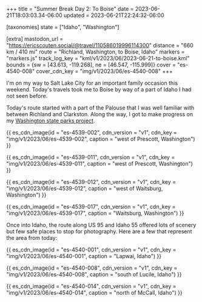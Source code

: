 +++
title = "Summer Break Day 2: To Boise"
date = 2023-06-21T18:03:03.34-06:00
updated = 2023-06-21T22:24:32-06:00

[taxonomies]
state = ["Idaho", "Washington"]

[extra]
mastodon_url = "https://ericscouten.social/@travel/110586019996114300"
distance = "660 km / 410 mi"
route = "Richland, Washington, to Boise, Idaho"
markers = "markers.js"
track_log_key = "kml/v1/2023/06/2023-06-21-to-boise.kml"
bounds = {sw = [43.613, -119.268], ne = [46.547, -115.999]}
cover = "es-4540-008"
cover_cdn_key = "img/v1/2023/06/es-4540-008"
+++

I'm on my way to Salt Lake City for an important family occasion this weekend. Today's travels took me to Boise by way of a part of Idaho I had not seen before.

<!-- more -->

Today's route started with a part of the Palouse that I was well familiar with between Richland and Clarkston. Along the way, I got to make progress on my [Washington state parks project](https://146parks.blog/lewis-and-clark-trail/).

{{ es_cdn_image(id = "es-4539-002", cdn_version = "v1", cdn_key = "img/v1/2023/06/es-4539-002", caption = "west of Prescott, Washington") }}

{{ es_cdn_image(id = "es-4539-011", cdn_version = "v1", cdn_key = "img/v1/2023/06/es-4539-011", caption = "west of Prescott, Washington") }}

{{ es_cdn_image(id = "es-4539-012", cdn_version = "v1", cdn_key = "img/v1/2023/06/es-4539-012", caption = "west of Waitsburg, Washington") }}

{{ es_cdn_image(id = "es-4539-017", cdn_version = "v1", cdn_key = "img/v1/2023/06/es-4539-017", caption = "Waitsburg, Washington") }}

Once into Idaho, the route along US 95 and Idaho 55 offered lots of scenery but few safe places to stop for photography. Here are a few that represent the area from today:

{{ es_cdn_image(id = "es-4540-001", cdn_version = "v1", cdn_key = "img/v1/2023/06/es-4540-001", caption = "Lapwai, Idaho") }}

{{ es_cdn_image(id = "es-4540-008", cdn_version = "v1", cdn_key = "img/v1/2023/06/es-4540-008", caption = "south of Lucile, Idaho") }}

{{ es_cdn_image(id = "es-4540-014", cdn_version = "v1", cdn_key = "img/v1/2023/06/es-4540-014", caption = "north of McCall, Idaho") }}
